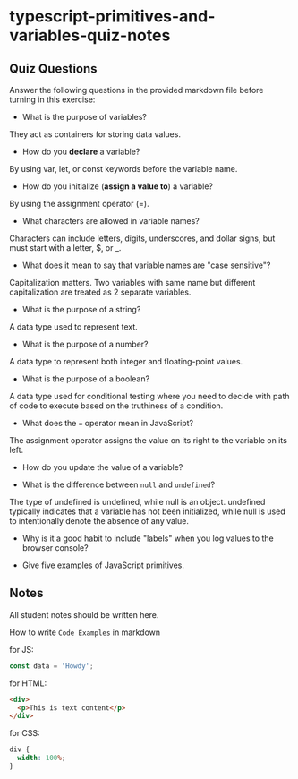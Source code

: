 # typescript-primitives-and-variables-quiz-notes

## Quiz Questions

Answer the following questions in the provided markdown file before turning in this exercise:

- What is the purpose of variables?

They act as containers for storing data values.

- How do you **declare** a variable?

By using var, let, or const keywords before the variable name.

- How do you initialize (**assign a value to**) a variable?

By using the assignment operator (=).

- What characters are allowed in variable names?

Characters can include letters, digits, underscores, and dollar signs, but must start with a letter, $, or \_.

- What does it mean to say that variable names are "case sensitive"?

Capitalization matters. Two variables with same name but different capitalization are treated as 2 separate variables.

- What is the purpose of a string?

A data type used to represent text.

- What is the purpose of a number?

A data type to represent both integer and floating-point values.

- What is the purpose of a boolean?

A data type used for conditional testing where you need to decide with path of code to execute based on the truthiness of a condition.

- What does the `=` operator mean in JavaScript?

The assignment operator assigns the value on its right to the variable on its left.

- How do you update the value of a variable?

- What is the difference between `null` and `undefined`?

The type of undefined is undefined, while null is an object. undefined typically indicates that a variable has not been initialized, while null is used to intentionally denote the absence of any value.

- Why is it a good habit to include "labels" when you log values to the browser console?

- Give five examples of JavaScript primitives.

## Notes

All student notes should be written here.

How to write `Code Examples` in markdown

for JS:

```javascript
const data = 'Howdy';
```

for HTML:

```html
<div>
  <p>This is text content</p>
</div>
```

for CSS:

```css
div {
  width: 100%;
}
```
